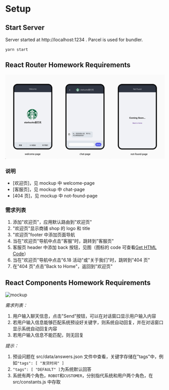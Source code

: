 # Setup

## Start Server

Server started at http://localhost:1234 . Parcel is used for bundler.

```
yarn start
```

## React Router Homework Requirements

![mockup](./mockups/router.png)

### 说明

- [欢迎页]，见 mockup 中 welcome-page
- [客服页]，见 mockup 中 chat-page
- [404 页]，见 mockup 中 not-found-page

### 需求列表

1. 添加"欢迎页"，应用默认路由到"欢迎页"
2. "欢迎页"显示商铺 shop 的 logo 和 title
3. "欢迎页"footer 中添加页面导航
4. 当在"欢迎页"导航中点击"客服"时，跳转到"客服页"
5. 客服页 header 中添加 back 按钮，见图（图标的 code 可查看[Get HTML Code](https://www.toptal.com/designers/htmlarrows/)）
6. 当在"欢迎页"导航中点击"6.18 活动"或"关于我们"时，跳转到"404 页"
7. 在"404 页"点击"Back to Home"，返回到"欢迎页"

## React Components Homework Requirements

![mockup](./mockups/chat.png)

_需求列表：_

1. 用户输入聊天信息，点击"Send"按钮，可以在对话窗口显示用户输入内容
2. 若用户输入信息能够匹配系统预设好关键字，则系统自动回复，并在对话窗口显示系统自动回复内容
3. 若用户输入信息不能匹配，则无回复

_提示：_

1. 预设问题在 src/data/answers.json 文件中查看，关键字存储在"tags"中，例如`"tags": [ "发货时间" ]`
2. `"tags": [ "DEFAULT" ]`为系统默认回答
3. 系统有两个角色，`ROBOT`和`CUSTOMER`，分别指代系统和用户两个角色，在 src/constants.js 中存取
